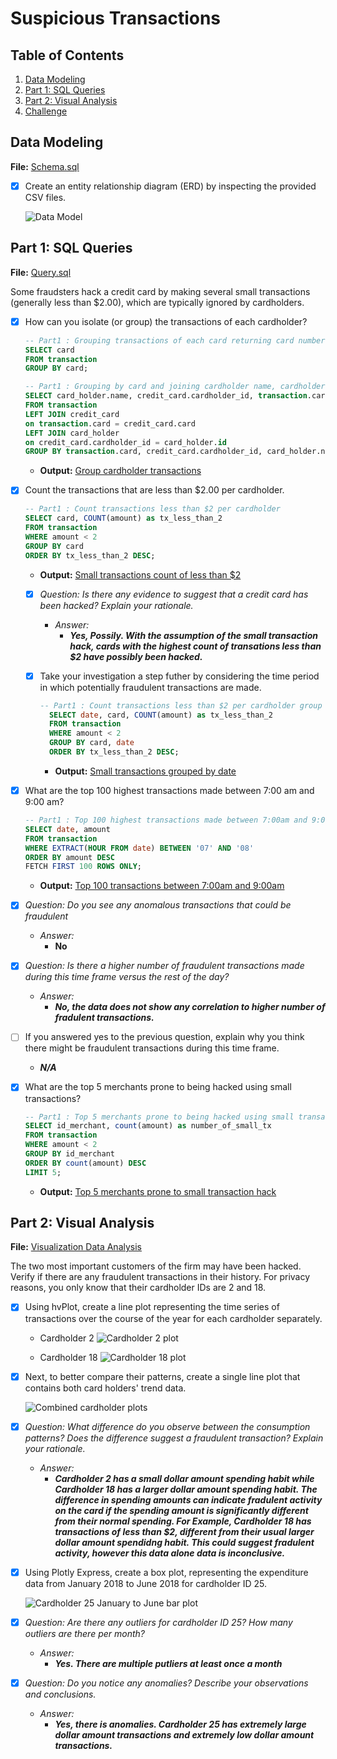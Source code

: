 # Suspicious Transactions

<!--- <img src="https://external-content.duckduckgo.com/iu/?u=https%3A%2F%2Fwallpapers.moviemania.io%2Fdesktop%2Fmovie%2F4133%2F2491ad%2Fblow-desktop-wallpaper.jpg%3Fw%3D2552%26h%3D1442&f=1&nofb=1" alt="ether" width="100%"/>
-->

## Table of Contents
1. [Data Modeling](#data-modeling)
2. [Part 1: SQL Queries](#part-1-sql-queries)
3. [Part 2: Visual Analysis](#part-2-visual-analysis)
4. [Challenge](#challenge)

## Data Modeling
**File:** [Schema.sql](./schema.sql)

- [x] Create an entity relationship diagram (ERD) by inspecting the provided CSV files.

  ![Data Model](./images/database_ERD.png)

## Part 1: SQL Queries

**File:** [Query.sql](./query.sql) <br>

Some fraudsters hack a credit card by making several small transactions (generally less than $2.00), which are typically ignored by cardholders.

  - [x] How can you isolate (or group) the transactions of each cardholder? 

    ```sql
    -- Part1 : Grouping transactions of each card returning card numbers only
    SELECT card
    FROM transaction 
    GROUP BY card;

    -- Part1 : Grouping by card and joining cardholder name, cardholder id and their total transaction amounts
    SELECT card_holder.name, credit_card.cardholder_id, transaction.card, sum(amount) as total_spent
    FROM transaction 
    LEFT JOIN credit_card
    on transaction.card = credit_card.card
    LEFT JOIN card_holder
    on credit_card.cardholder_id = card_holder.id
    GROUP BY transaction.card, credit_card.cardholder_id, card_holder.name;
    ```
    - **Output:** [Group cardholder transactions](./output/grouping_cardholders.csv)

  - [x] Count the transactions that are less than $2.00 per cardholder. 

    ```sql
    -- Part1 : Count transactions less than $2 per cardholder
    SELECT card, COUNT(amount) as tx_less_than_2
    FROM transaction
    WHERE amount < 2
    GROUP BY card
    ORDER BY tx_less_than_2 DESC;
    ```
    - **Output:** [Small transactions count of less than $2](./output/tx_less_than_2.csv)

    - [x] *Question: Is there any evidence to suggest that a credit card has been hacked? Explain your rationale.*
      - *Answer:* 
        - ***Yes, Possily. With the assumption of the small transaction hack, cards with the highest count of transations less than $2 have possibly been hacked.***

    - [x] Take your investigation a step futher by considering the time period in which potentially fraudulent transactions are made. 

      ```sql
      -- Part1 : Count transactions less than $2 per cardholder group by date
        SELECT date, card, COUNT(amount) as tx_less_than_2
        FROM transaction
        WHERE amount < 2
        GROUP BY card, date
        ORDER BY tx_less_than_2 DESC;
       ```
      - **Output:** [Small transactions grouped by date](./output/tx_less_than_2_groupby_date.csv)

  - [x] What are the top 100 highest transactions made between 7:00 am and 9:00 am? 

    ```sql
    -- Part1 : Top 100 highest transactions made between 7:00am and 9:00am
    SELECT date, amount
    FROM transaction
    WHERE EXTRACT(HOUR FROM date) BETWEEN '07' AND '08'
    ORDER BY amount DESC
    FETCH FIRST 100 ROWS ONLY;
    ```
      - **Output:** [Top 100 transactions between 7:00am and 9:00am](./output/top_100_highest_tx_7am_to_9am.csv)

  - [x] *Question: Do you see any anomalous transactions that could be fraudulent*
    - *Answer:* 
      - **No**
  - [x] *Question: Is there a higher number of fraudulent transactions made during this time frame versus the rest of the day?*
    - *Answer:* 
      - ***No, the data does not show any correlation to higher number of fradulent transactions.***
  - [ ] If you answered yes to the previous question, explain why you think there might be fraudulent transactions during this time frame.
    - ***N/A***

  - [x] What are the top 5 merchants prone to being hacked using small transactions? 

    ```sql
    -- Part1 : Top 5 merchants prone to being hacked using small transactions
    SELECT id_merchant, count(amount) as number_of_small_tx
    FROM transaction
    WHERE amount < 2
    GROUP BY id_merchant
    ORDER BY count(amount) DESC
    LIMIT 5;
    ```
      - **Output:** [Top 5 merchants prone to small transaction hack](./output/top_5_merchants_small_tx_hack.csv)

## Part 2: Visual Analysis

**File:** [Visualization Data Analysis](./visual_data_analysis.ipynb) <br>

The two most important customers of the firm may have been hacked. Verify if there are any fraudulent transactions in their history. For privacy reasons, you only know that their cardholder IDs are 2 and 18.

  - [x] Using hvPlot, create a line plot representing the time series of transactions over the course of the year for each cardholder separately. 

    - Cardholder 2
      ![Cardholder 2 plot](./images/cardholder_2_line_plot.png)  

    - Cardholder 18
      ![Cardholder 18 plot](./images/cardholder_18_line_plot.png) 

  - [x] Next, to better compare their patterns, create a single line plot that contains both card holders' trend data.  

    ![Combined cardholder plots](./images/combined_carholder_2%2618_plots.png)

  - [x] *Question: What difference do you observe between the consumption patterns? Does the difference suggest a fraudulent transaction? Explain your rationale.*
    - *Answer:*
      * ***Cardholder 2 has a small dollar amount spending habit while Cardholder 18 has a larger dollar amount spending habit. The difference in spending amounts can indicate fradulent activity on the card if the spending amount is significantly different from their normal spending. For Example, Cardholder 18 has transactions of less than $2, different from their usual larger dollar amount spendidng habit. This could suggest fradulent activity, however this data alone data is inconclusive.***

  - [x] Using Plotly Express, create a box plot, representing the expenditure data from January 2018 to June 2018 for cardholder ID 25.

    ![Cardholder 25 January to June bar plot](./images/cardholder_25_bar_jan_to_june.png)

  - [x] *Question: Are there any outliers for cardholder ID 25? How many outliers are there per month?*
    - *Answer:*
      - ***Yes. There are multiple putliers at least once a month***
  - [x] *Question: Do you notice any anomalies? Describe your observations and conclusions.*
    - *Answer:*
      - ***Yes, there is anomalies. Cardholder 25 has extremely large dollar amount transactions and extremely low dollar amount transactions.***

<!--
## Challenge

* Use the [challenge starter notebook](Starter_Files/challenge.ipynb) to code two Python functions:

* One that uses standard deviation to identify anomalies for any cardholder.

* Another that uses interquartile range to identify anomalies for any cardholder.

* For help with outliers detection, read the following articles:

  * [How to Calculate Outliers](https://www.wikihow.com/Calculate-Outliers)

  * [Removing Outliers Using Standard Deviation in Python](https://www.kdnuggets.com/2017/02/removing-outliers-standard-deviation-python.html)

  * [How to Use Statistics to Identify Outliers in Data](https://machinelearningmastery.com/how-to-use-statistics-to-identify-outliers-in-data/)
-->
